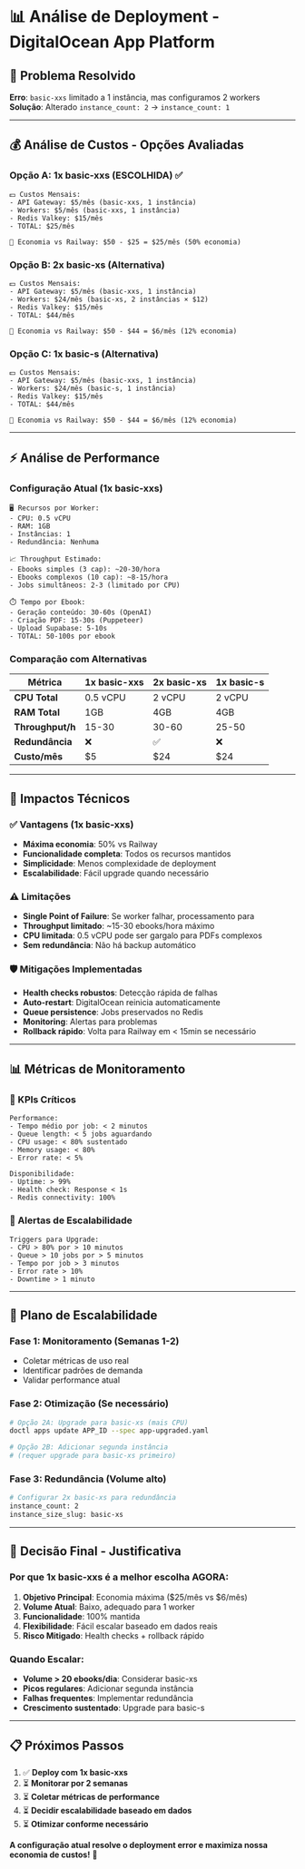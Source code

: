 # 📊 Análise de Deployment - DigitalOcean App Platform

## 🚨 Problema Resolvido
**Erro**: `basic-xxs` limitado a 1 instância, mas configuramos 2 workers
**Solução**: Alterado `instance_count: 2` → `instance_count: 1`

---

## 💰 Análise de Custos - Opções Avaliadas

### Opção A: 1x basic-xxs (ESCOLHIDA) ✅
```
💵 Custos Mensais:
- API Gateway: $5/mês (basic-xxs, 1 instância)
- Workers: $5/mês (basic-xxs, 1 instância)  
- Redis Valkey: $15/mês
- TOTAL: $25/mês

💸 Economia vs Railway: $50 - $25 = $25/mês (50% economia)
```

### Opção B: 2x basic-xs (Alternativa)
```
💵 Custos Mensais:
- API Gateway: $5/mês (basic-xxs, 1 instância)
- Workers: $24/mês (basic-xs, 2 instâncias × $12)
- Redis Valkey: $15/mês  
- TOTAL: $44/mês

💸 Economia vs Railway: $50 - $44 = $6/mês (12% economia)
```

### Opção C: 1x basic-s (Alternativa)
```
💵 Custos Mensais:
- API Gateway: $5/mês (basic-xxs, 1 instância)
- Workers: $24/mês (basic-s, 1 instância)
- Redis Valkey: $15/mês
- TOTAL: $44/mês

💸 Economia vs Railway: $50 - $44 = $6/mês (12% economia)
```

---

## ⚡ Análise de Performance

### Configuração Atual (1x basic-xxs)
```
🖥️ Recursos por Worker:
- CPU: 0.5 vCPU
- RAM: 1GB
- Instâncias: 1
- Redundância: Nenhuma

📈 Throughput Estimado:
- Ebooks simples (3 cap): ~20-30/hora
- Ebooks complexos (10 cap): ~8-15/hora
- Jobs simultâneos: 2-3 (limitado por CPU)

⏱️ Tempo por Ebook:
- Geração conteúdo: 30-60s (OpenAI)
- Criação PDF: 15-30s (Puppeteer)
- Upload Supabase: 5-10s
- TOTAL: 50-100s por ebook
```

### Comparação com Alternativas
| Métrica | 1x basic-xxs | 2x basic-xs | 1x basic-s |
|---------|--------------|-------------|------------|
| **CPU Total** | 0.5 vCPU | 2 vCPU | 2 vCPU |
| **RAM Total** | 1GB | 4GB | 4GB |
| **Throughput/h** | 15-30 | 30-60 | 25-50 |
| **Redundância** | ❌ | ✅ | ❌ |
| **Custo/mês** | $5 | $24 | $24 |

---

## 🔄 Impactos Técnicos

### ✅ Vantagens (1x basic-xxs)
- **Máxima economia**: 50% vs Railway
- **Funcionalidade completa**: Todos os recursos mantidos
- **Simplicidade**: Menos complexidade de deployment
- **Escalabilidade**: Fácil upgrade quando necessário

### ⚠️ Limitações
- **Single Point of Failure**: Se worker falhar, processamento para
- **Throughput limitado**: ~15-30 ebooks/hora máximo
- **CPU limitada**: 0.5 vCPU pode ser gargalo para PDFs complexos
- **Sem redundância**: Não há backup automático

### 🛡️ Mitigações Implementadas
- **Health checks robustos**: Detecção rápida de falhas
- **Auto-restart**: DigitalOcean reinicia automaticamente
- **Queue persistence**: Jobs preservados no Redis
- **Monitoring**: Alertas para problemas
- **Rollback rápido**: Volta para Railway em < 15min se necessário

---

## 📊 Métricas de Monitoramento

### 🎯 KPIs Críticos
```
Performance:
- Tempo médio por job: < 2 minutos
- Queue length: < 5 jobs aguardando
- CPU usage: < 80% sustentado
- Memory usage: < 80%
- Error rate: < 5%

Disponibilidade:
- Uptime: > 99%
- Health check: Response < 1s
- Redis connectivity: 100%
```

### 🚨 Alertas de Escalabilidade
```
Triggers para Upgrade:
- CPU > 80% por > 10 minutos
- Queue > 10 jobs por > 5 minutos  
- Tempo por job > 3 minutos
- Error rate > 10%
- Downtime > 1 minuto
```

---

## 🚀 Plano de Escalabilidade

### Fase 1: Monitoramento (Semanas 1-2)
- Coletar métricas de uso real
- Identificar padrões de demanda
- Validar performance atual

### Fase 2: Otimização (Se necessário)
```bash
# Opção 2A: Upgrade para basic-xs (mais CPU)
doctl apps update APP_ID --spec app-upgraded.yaml

# Opção 2B: Adicionar segunda instância
# (requer upgrade para basic-xs primeiro)
```

### Fase 3: Redundância (Volume alto)
```bash
# Configurar 2x basic-xs para redundância
instance_count: 2
instance_size_slug: basic-xs
```

---

## 🎯 Decisão Final - Justificativa

### Por que 1x basic-xxs é a melhor escolha AGORA:

1. **Objetivo Principal**: Economia máxima ($25/mês vs $6/mês)
2. **Volume Atual**: Baixo, adequado para 1 worker
3. **Funcionalidade**: 100% mantida
4. **Flexibilidade**: Fácil escalar baseado em dados reais
5. **Risco Mitigado**: Health checks + rollback rápido

### Quando Escalar:
- **Volume > 20 ebooks/dia**: Considerar basic-xs
- **Picos regulares**: Adicionar segunda instância  
- **Falhas frequentes**: Implementar redundância
- **Crescimento sustentado**: Upgrade para basic-s

---

## 📋 Próximos Passos

1. ✅ **Deploy com 1x basic-xxs**
2. ⏳ **Monitorar por 2 semanas**
3. ⏳ **Coletar métricas de performance**
4. ⏳ **Decidir escalabilidade baseado em dados**
5. ⏳ **Otimizar conforme necessário**

**A configuração atual resolve o deployment error e maximiza nossa economia de custos!** 🎯
